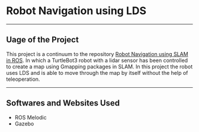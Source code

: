 # Robot Navigation using LDS

--- 

## Uage of the Project

This project is a continuum to the repository [Robot Navigation using SLAM in ROS](https://github.com/Reemaalduailej/Robot-Navigation-using-SLAM-in-ROS). In which a TurtleBot3 robot with a lidar sensor has been controlled to create a map using Gmapping packages in SLAM. In this project the robot uses LDS and is able to move through the map by itself without the help of teleoperation.

---

## Softwares and Websites Used

- ROS Melodic
- Gazebo
